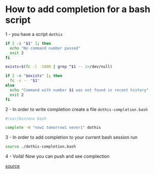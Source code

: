 # How to add completion for a bash script


1 - you have a script `dothis`

```bash
if [ -z "$1" ]; then
  echo "No command number passed"
  exit 2
fi

exists=$(fc -l -1000 | grep ^$1 -- 2>/dev/null)

if [ -n "$exists" ]; then
  fc -s -- "$1"
else
  echo "Command with number $1 was not found in recent history"
  exit 2
fi
```

2 - In order to write completion create a file `dothis-completion.bash`

```bash
#/usr/bin/env bash

complete -W "now1 tomorrow1 never1" dothis
```

3 - In order to add completion to your current bash session run

```bash
source ./dothis-completion.bash
```

4 - Voilà! Now you can push <tab> and see complection

[source](https://iridakos.com/programming/2018/03/01/bash-programmable-completion-tutorial)
